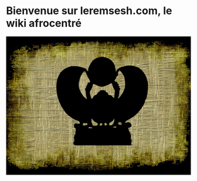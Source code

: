 <!-- TITLE: LEREMSESH.COM -->
<!-- SUBTITLE: Page d'acceuil -->


# Bienvenue sur leremsesh.com, le wiki afrocentré
![Lr M Ss Logo V 0 800 X 600](/uploads/lr-m-ss-logo-v-0-800-x-600.png "Lr M Ss Logo V 0 800 X 600")